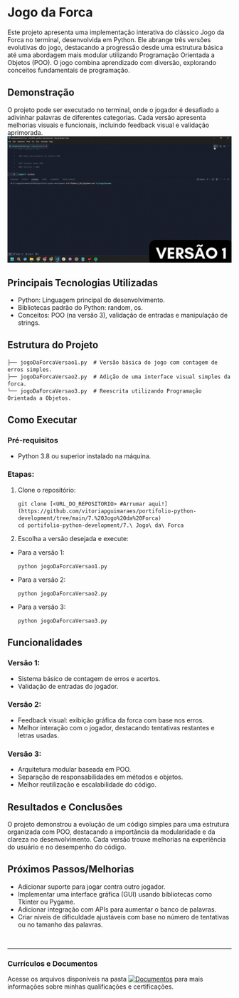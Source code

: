 # Jogo da Forca
Este projeto apresenta uma implementação interativa do clássico Jogo da Forca no terminal, desenvolvida em Python. Ele abrange três versões evolutivas do jogo, destacando a progressão desde uma estrutura básica até uma abordagem mais modular utilizando Programação Orientada a Objetos (POO). O jogo combina aprendizado com diversão, explorando conceitos fundamentais de programação.

## Demonstração
O projeto pode ser executado no terminal, onde o jogador é desafiado a adivinhar palavras de diferentes categorias. Cada versão apresenta melhorias visuais e funcionais, incluindo feedback visual e validação aprimorada.
![Jogando as três versões](https://github.com/vitoriapguimaraes/portifolio-python-development/blob/main/7.%20Jogo%20da%20Forca/JogoDaForca-Demonstracao.gif)

## Principais Tecnologias Utilizadas
- Python: Linguagem principal do desenvolvimento.
- Bibliotecas padrão do Python: random, os.
- Conceitos: POO (na versão 3), validação de entradas e manipulação de strings.

## Estrutura do Projeto
```
├── jogoDaForcaVersao1.py  # Versão básica do jogo com contagem de erros simples.
├── jogoDaForcaVersao2.py  # Adição de uma interface visual simples da forca.
└── jogoDaForcaVersao3.py  # Reescrita utilizando Programação Orientada a Objetos.
```

## Como Executar
### Pré-requisitos
- Python 3.8 ou superior instalado na máquina.

### Etapas:
1. Clone o repositório:
    ```
    git clone [<URL_DO_REPOSITORIO> #Arrumar aqui!](https://github.com/vitoriapguimaraes/portifolio-python-development/tree/main/7.%20Jogo%20da%20Forca)
    cd portifolio-python-development/7.\ Jogo\ da\ Forca
    ```

2. Escolha a versão desejada e execute:
  - Para a versão 1:
    ```
    python jogoDaForcaVersao1.py
    ```

  - Para a versão 2:
    ```
    python jogoDaForcaVersao2.py
    ```

  - Para a versão 3:
    ```
    python jogoDaForcaVersao3.py
    ```

## Funcionalidades
### Versão 1:
- Sistema básico de contagem de erros e acertos.
- Validação de entradas do jogador.

### Versão 2:
- Feedback visual: exibição gráfica da forca com base nos erros.
- Melhor interação com o jogador, destacando tentativas restantes e letras usadas.

### Versão 3:
- Arquitetura modular baseada em POO.
- Separação de responsabilidades em métodos e objetos.
- Melhor reutilização e escalabilidade do código.

## Resultados e Conclusões
O projeto demonstrou a evolução de um código simples para uma estrutura organizada com POO, destacando a importância da modularidade e da clareza no desenvolvimento. Cada versão trouxe melhorias na experiência do usuário e no desempenho do código.

## Próximos Passos/Melhorias
- Adicionar suporte para jogar contra outro jogador.
- Implementar uma interface gráfica (GUI) usando bibliotecas como Tkinter ou Pygame.
- Adicionar integração com APIs para aumentar o banco de palavras.
- Criar níveis de dificuldade ajustáveis com base no número de tentativas ou no tamanho das palavras.

<br>
<hr> 

### Currículos e Documentos
Acesse os arquivos disponíveis na pasta 
[![Documentos](https://img.shields.io/badge/DOCUMENTOS-%F0%9F%93%83-blue?style=flat-square)](https://github.com/vitoriapguimaraes/vitoriapguimaraes/tree/main/DOCUMENTOS) para mais informações sobre minhas qualificações e certificações.
